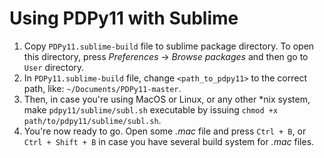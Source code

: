 # Using PDPy11 with Sublime

1. Copy `PDPy11.sublime-build` file to sublime package directory. To open this directory, press *Preferences* -> *Browse packages* and then go to `User` directory.
2. In `PDPy11.sublime-build` file, change `<path_to_pdpy11>` to the correct path, like: `~/Documents/PDPy11-master`.
3. Then, in case you're using MacOS or Linux, or any other \*nix system, make `pdpy11/sublime/subl.sh` executable by issuing `chmod +x path/to/pdpy11/sublime/subl.sh`.
4. You're now ready to go. Open some *.mac* file and press `Ctrl + B`, or `Ctrl + Shift + B` in case you have several build system for *.mac* files.
